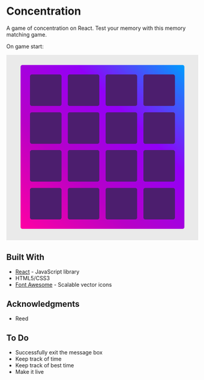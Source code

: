 # Concentration 

A game of concentration on React. Test your memory with this memory matching game. 


On game start: 

![Image of game](./public/screen1.png)



## Built With 
* [React](https://reactjs.org/) - JavaScript library 
* HTML5/CSS3 
* [Font Awesome](http://fontawesome.io/) - Scalable vector icons


## Acknowledgments 
* Reed 


## To Do 
* Successfully exit the message box 
* Keep track of time 
* Keep track of best time 
* Make it live 
